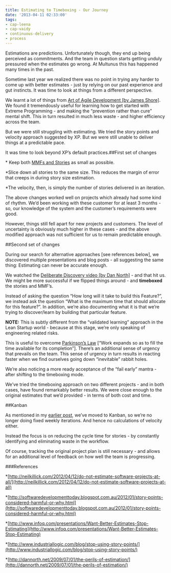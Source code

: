 ```yaml
---
title: Estimating to Timeboxing - Our Journey
date: '2013-04-11 02:33:00'
tags:
- cap-leena
- cap-vaidy
- continuous-delivery
- process
---
```


Estimations are predictions. Unfortunately though, they end up being perceived as 
commitments. And the team in question starts getting unduly pressured when the estimates go wrong. At Multunus this has happened many times in the past.

Sometime last year we realized there was no point in trying any harder to come up with better estimates - just by relying on our past experience and gut instincts. It was time to look at things from a different perspective.

We learnt a lot of things from 
[Art of Agile Development [by James Shore]](http://www.jamesshore.com/Agile-Book/). We found it tremendously useful for learning how to get started with Extreme Programming - and making the “prevention rather than cure” mental shift. This in turn resulted in much less 
waste - and higher efficiency across the team.

But we were still struggling with estimating. We tried the story points and velocity approach suggested by XP. But we were still unable to deliver things at a predictable pace.

It was time to look beyond XP’s default practices.##First set of changes



* Keep both 
[MMFs and Stories](http://www.jamesshore.com/Agile-Book/release_planning.html) as small as possible.

    
*Slice down all stories to the same size. This reduces the margin of error that creeps in during story size estimation.

    
*The velocity, then, is simply the number of stories delivered in an iteration.

The above changes worked well on projects which already had some kind of rhythm. We’d been working with these customer for at least 3 months - so, our knowledge of the system and the customer’s requirements were good.

However, things still fell apart for new projects and customers. The level of uncertainty is obviously much higher in these cases - and the above modified approach was not sufficient for us to remain predictable enough.


##Second set of changes


During our search for alternative approaches [see references below], we discovered multiple presentations and blog posts - all suggesting the same thing: Estimating can never be accurate 
enough.

We watched the 
[Deliberate Discovery video [by Dan North]](http://www.infoq.com/presentations/Embracing-Uncertainty) - and that hit us. We might be more successful if we flipped things around - and 
**timeboxed**
 the stories and MMF’s.

Instead of asking the question “How long will it take to build this Feature?”, we instead ask the question “What is the maximum time that should allocate for this feature?”. In addition, we’re also documenting what it is that we’re trying to discover/learn by building that particular feature.


**NOTE:**
 This is subtly different from the “validated learning” approach in the Lean Startup world - because at this stage, we’re only speaking of engineering related risks.

This is useful to overcome 
[Parkinson’s Law](http://en.wikipedia.org/wiki/Parkinson's_law) [“Work expands so as to fill the time available for its completion”]. There’s an additional sense of urgency that prevails on the team. This sense of urgency in turn results in reacting faster when we find ourselves going down “inevitable” rabbit holes.

We’re also noticing a more ready acceptance of the “fail early” mantra - after shifting to the timeboxing mode.

We’ve tried the timeboxing approach on two different projects - and in both cases, have found remarkably better results. We were close enough to the original estimates that we’d provided - in terms of both cost and time.


##Kanban


As mentioned in my 
[earlier post](http://www.multunus.com/2013/03/how-we-chose-our-kanban-tool/), we’ve moved to Kanban, so we’re no longer doing fixed weekly iterations. And hence no calculations of velocity either.

Instead the focus is on reducing the cycle time for stories - by constantly identifying and eliminating waste in the workflow.

Of course, tracking the original project plan is still necessary - and allows for an additional level of feedback on how well the team is progressing.


###References



*[http://neilkillick.com/2012/04/12/do-not-estimate-software-projects-at-all/](http://neilkillick.com/2012/04/12/do-not-estimate-software-projects-at-all)

    
*[http://softwaredevelopmenttoday.blogspot.com.au/2012/01/story-points-considered-harmful-or-why.html](http://softwaredevelopmenttoday.blogspot.com.au/2012/01/story-points-considered-harmful-or-why.html)

    
*[http://www.infoq.com/presentations/Want-Better-Estimates-Stop-Estimating](http://www.infoq.com/presentations/Want-Better-Estimates-Stop-Estimating)

    
*[http://www.industriallogic.com/blog/stop-using-story-points/](http://www.industriallogic.com/blog/stop-using-story-points/)

    
*[http://dannorth.net/2009/07/01/the-perils-of-estimation/](http://dannorth.net/2009/07/01/the-perils-of-estimation/)
